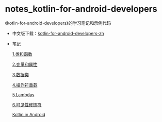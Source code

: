 # notes_kotlin-for-android-developers
《kotlin-for-android-developers》的学习笔记和示例代码

- 中文版下载：[kotlin-for-android-developers-zh](https://github.com/kinneyyan/notes_kotlin-for-android-developers/raw/master/kotlin-for-android-developers-zh.epub)

- 笔记

    [1.类和函数](https://github.com/kinneyyan/notes_kotlin-for-android-developers/blob/master/notes/1.类和函数.md)
    
    [2.变量和属性](https://github.com/kinneyyan/notes_kotlin-for-android-developers/blob/master/notes/2.变量和属性.md)
    
    [3.数据类](https://github.com/kinneyyan/notes_kotlin-for-android-developers/blob/master/notes/3.数据类.md)
    
    [4.操作符重载](https://github.com/kinneyyan/notes_kotlin-for-android-developers/blob/master/notes/4.操作符重载.md)
    
    [5.Lambdas](https://github.com/kinneyyan/notes_kotlin-for-android-developers/blob/master/notes/5.Lambdas.md)

    [6.可见性修饰符](https://github.com/kinneyyan/notes_kotlin-for-android-developers/blob/master/notes/6.可见性修饰符.md)

    [Kotlin in Android](https://github.com/kinneyyan/notes_kotlin-for-android-developers/blob/master/notes/Kotlin%20in%20Android.md)


